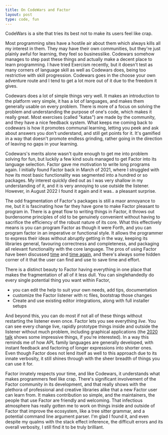 ```yaml
---
title: On CodeWars and Factor
layout: post
type: code, fun
---
```


CodeWars is a site that tries its best not to make its users feel like crap.

Most programming sites have a hostile
air about them which always kills all my interest in them. They may have their own communities, but they're just plainly awful
for learning, they feel so businesslike. Codewars somehow manages to step past these things and actually make a decent place to
learn programming. I have tried Exercism recently, but it doesn't test as many corners of language skill as well as Codewars
does, being too restrictive with skill progression. Codewars goes in the choose your own adventure route and I tend to get a lot
more out of it due to the freedom it gives.

Codewars does a lot of simple things very well. It makes an introduction to the platform very simple, it has a lot of languages,
and makes them generally usable on every problem. There is more of a focus on solving the problem and understanding the purpose
of one's code, which makes it really great. Most exercises (called "katas") are made by the community, and they have a nice 
feedback system. What keeps me coming back to codewars is how it promotes communal learning, letting you peek and ask about
answers you don't understand, and still get points for it. It's gamified in a way that doesn't promote endless grinding,
rather going in the direction of leaving no gaps in your learning.

Codewars's merits alone wasn't quite enough to get me into problem solving for fun, but luckily a few kind souls managed to get
Factor into its language selection. Factor gave me motivation to write long programs again. 
I initially found Factor back in March of 2021, where I struggled with how its most basic functionality was segmented into a 
hundred or so packages. My interest quickly died out as I was very shallow in my understanding of it, and it is very annoying to
use outside the listener. However, in August 2022 I found it again and it was.. a pleasant surprise.

The odd fragmentation of Factor's packages is still a maor annoyance to me, but it is fascinating how far they have gone to make
Factor pleasant to program in. There is a great flow to writing things in Factor, it throws out burdensome principles of old to
be genuinely convenient without having to sacrifice the efficiency of the robust nature of its core.
What this effectively means is you can program Factor as though it were Forth, and you can program factor in an imperative or
functional style. It allows the programmer to express their ideas without abruptly getting in the way, keeping its libraries
general, favouring correctness and completeness, and packaging all relevant functionality with the core language. The
pros of using Factor have been discussed [time](https://jedahu.blogspot.com/2010/08/why-i-like-factor.html) and 
[time again](https://missingfaktor.blogspot.com/2012/07/lisp-factor-features-compare.html), and there's always some hidden
corner of it that the user can find and use to save time and effort.

There is a distinct beauty to Factor having everything in one place that makes the fragmentation of all of it less dull. You can
singlehandedly do every single potential thing you want within Factor, 
- you can edit the help to suit your own needs, add tips, documentation
- customize the Factor listener with rc files, bootstrap those changes
- Create and use existing editor integrations, along with full installer setups

And beyond this, you can do most if not all of these things without restarting the listener even once. Factor lets you see
everything *live*. You can see every change live, rapidly prototype things inside and outside the listener without much problem,
including graphical applications (the [2020 talk](https://www.youtube.com/watch?v=OLh61q4c4XE) shows some impressive things, if
you're interested). In a way this reminds me of how APL family languages are generally developed, with instant feedback and
factoring of longer expressions into shorter ones. Even though Factor does not lend itself as well to this approach due to its
innate verbosity, it still shines through with the sheer breadth of things you can use it for.

Factor innately respects your time, and like Codewars, it understands what makes programmers feel like crap. There's significant
involvement of the Factor community in its development, and that really shows with the plethora of professional and creative
libraries alike that a new Factor user can learn from. It makes contribution so simple, and the maintainers, the people that use
Factor are friendly and welcoming. That infectious atmosphere has really gotten me to work on things inside and outside of 
Factor that improve the ecosystem, like a tree sitter grammar, and a potential command line argument parser. I'm glad I found
it, and even despite my qualms with the stack effect inference, the difficult errors and its overall verbosity, I still find it
to be truly brilliant.
